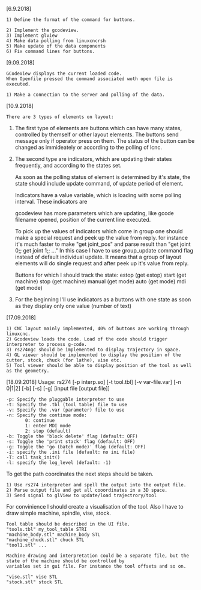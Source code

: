 [6.9.2018]
	
	1) Define the format of the command for buttons.

	2) Implement the gcodeview.
	3) Implement glview
	4) Make data polling from linuxcncrsh
	5) Make update of the data components
	6) Fix command lines for buttons.

[9.09.2018]

	GCodeView displays the current loaded code.
	When Openfile pressed the command associated woth open file is executed.

	1) Make a connection to the server and polling of the data.

[10.9.2018]
	
	There are 3 types of elements on layout:
	
1) The first type of elements are buttons which can have many states, controlled by themself or
	other layout elements.
	The buttons send message only if operator press on them.
	The status of the button can be changed as immideately or according to the polling of lcnc.

2) The second type are indicators, which are updating their states frequently, and according to the
	states set.

	As soon as the polling status of element is determined by it's state, the state should include
	update command, of update period of element.

	Indicators have a value variable, which is loading with some polling interval.
	These indicators are 

	gcodeview has more parameters which are updating, like
	gcode filename opened, position of the current line executed.

	To pick up the values of indicators which come in group one should make a special request and peek up the value from reply.
	for instance it's much faster to make
	"get joint_pos" and parse result than "get joint 0;; get joint 1;; ..."
	In this case I have to use group_update command flag instead of default individual update.
	It means that a group of layout elements will do single request and after peek up it's value from reply.


	Buttons for which I should track the state:
	estop (get estop)
	start (get machine)
	stop (get machine)
	manual (get mode)
	auto (get mode)
	mdi (get mode)

3) For the beginning I'll use indicators as a buttons with one state as soon as they display only one value (number of text)


[17.09.2018]

	1) CNC layout mainly implemented, 40% of buttons are working through linuxcnc.
	2) Gcodeview loads the code. Load of the code should trigger interpreter to process g-code.
	3) rs274ngc should be implemented to display trajectory in space.
	4) GL viewer should be implemented to display the position of the cutter, stock, chuck (for lathe), vise etc.
	5) Tool viewer should be able to display position of the tool as well as the geometry.


[18.09.2018]
Usage: rs274 [-p interp.so] [-t tool.tbl] [-v var-file.var] [-n 0|1|2]
          [-b] [-s] [-g] [input file [output file]]

    -p: Specify the pluggable interpreter to use
    -t: Specify the .tbl (tool table) file to use
    -v: Specify the .var (parameter) file to use
    -n: Specify the continue mode:
           0: continue
           1: enter MDI mode
           2: stop (default)
    -b: Toggle the 'block delete' flag (default: OFF)
    -s: Toggle the 'print stack' flag (default: OFF)
    -g: Toggle the 'go (batch mode)' flag (default: OFF)
    -i: specify the .ini file (default: no ini file)
    -T: call task_init()
    -l: specify the log_level (default: -1)
 


To get the path coordinates the next steps should be taken.
	
	1) Use rs274 interpreter and spell the output into the output file.
	2) Parse output file and get all cooordinates in a 3D space.
	3) Send signal to glView to update/load trajectrory/tool

For convinience I should create a visualisation of the tool.
Also I have to draw simple machine, spindle, vise, stock.

	Tool table should be described in the UI file.
	"tools.tbl" my_tool_table STRI
	"machine_body.stl" machine_body STL
	"machine_chuck.stl" chuck STL
	"tool1.stl" ...

	Machine drawing and interpretation could be a separate file, but the state of the machine should be controlled by 
	variables set in gui file. For instance the tool offsets and so on.

	"vise.stl" vise STL
	"stock.stl" stock STL
